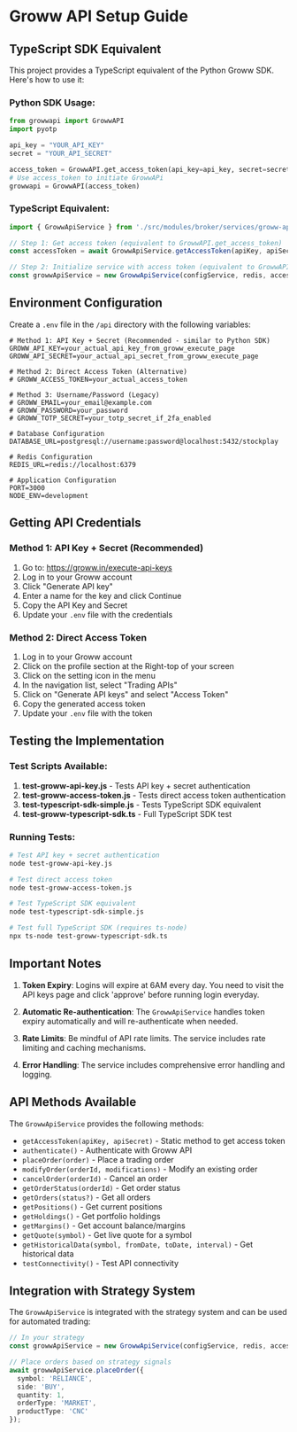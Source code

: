 # Groww API Setup Guide

## TypeScript SDK Equivalent

This project provides a TypeScript equivalent of the Python Groww SDK. Here's how to use it:

### Python SDK Usage:
```python
from growwapi import GrowwAPI
import pyotp

api_key = "YOUR_API_KEY"
secret = "YOUR_API_SECRET"

access_token = GrowwAPI.get_access_token(api_key=api_key, secret=secret)
# Use access_token to initiate GrowwAPi
growwapi = GrowwAPI(access_token)
```

### TypeScript Equivalent:
```typescript
import { GrowwApiService } from './src/modules/broker/services/groww-api.service';

// Step 1: Get access token (equivalent to GrowwAPI.get_access_token)
const accessToken = await GrowwApiService.getAccessToken(apiKey, apiSecret);

// Step 2: Initialize service with access token (equivalent to GrowwAPI(access_token))
const growwApiService = new GrowwApiService(configService, redis, accessToken);
```

## Environment Configuration

Create a `.env` file in the `/api` directory with the following variables:

```env
# Method 1: API Key + Secret (Recommended - similar to Python SDK)
GROWW_API_KEY=your_actual_api_key_from_groww_execute_page
GROWW_API_SECRET=your_actual_api_secret_from_groww_execute_page

# Method 2: Direct Access Token (Alternative)
# GROWW_ACCESS_TOKEN=your_actual_access_token

# Method 3: Username/Password (Legacy)
# GROWW_EMAIL=your_email@example.com
# GROWW_PASSWORD=your_password
# GROWW_TOTP_SECRET=your_totp_secret_if_2fa_enabled

# Database Configuration
DATABASE_URL=postgresql://username:password@localhost:5432/stockplay

# Redis Configuration
REDIS_URL=redis://localhost:6379

# Application Configuration
PORT=3000
NODE_ENV=development
```

## Getting API Credentials

### Method 1: API Key + Secret (Recommended)

1. Go to: https://groww.in/execute-api-keys
2. Log in to your Groww account
3. Click "Generate API key"
4. Enter a name for the key and click Continue
5. Copy the API Key and Secret
6. Update your `.env` file with the credentials

### Method 2: Direct Access Token

1. Log in to your Groww account
2. Click on the profile section at the Right-top of your screen
3. Click on the setting icon in the menu
4. In the navigation list, select "Trading APIs"
5. Click on "Generate API keys" and select "Access Token"
6. Copy the generated access token
7. Update your `.env` file with the token

## Testing the Implementation

### Test Scripts Available:

1. **test-groww-api-key.js** - Tests API key + secret authentication
2. **test-groww-access-token.js** - Tests direct access token authentication
3. **test-typescript-sdk-simple.js** - Tests TypeScript SDK equivalent
4. **test-groww-typescript-sdk.ts** - Full TypeScript SDK test

### Running Tests:

```bash
# Test API key + secret authentication
node test-groww-api-key.js

# Test direct access token
node test-groww-access-token.js

# Test TypeScript SDK equivalent
node test-typescript-sdk-simple.js

# Test full TypeScript SDK (requires ts-node)
npx ts-node test-groww-typescript-sdk.ts
```

## Important Notes

1. **Token Expiry**: Logins will expire at 6AM every day. You need to visit the API keys page and click 'approve' before running login everyday.

2. **Automatic Re-authentication**: The `GrowwApiService` handles token expiry automatically and will re-authenticate when needed.

3. **Rate Limits**: Be mindful of API rate limits. The service includes rate limiting and caching mechanisms.

4. **Error Handling**: The service includes comprehensive error handling and logging.

## API Methods Available

The `GrowwApiService` provides the following methods:

- `getAccessToken(apiKey, apiSecret)` - Static method to get access token
- `authenticate()` - Authenticate with Groww API
- `placeOrder(order)` - Place a trading order
- `modifyOrder(orderId, modifications)` - Modify an existing order
- `cancelOrder(orderId)` - Cancel an order
- `getOrderStatus(orderId)` - Get order status
- `getOrders(status?)` - Get all orders
- `getPositions()` - Get current positions
- `getHoldings()` - Get portfolio holdings
- `getMargins()` - Get account balance/margins
- `getQuote(symbol)` - Get live quote for a symbol
- `getHistoricalData(symbol, fromDate, toDate, interval)` - Get historical data
- `testConnectivity()` - Test API connectivity

## Integration with Strategy System

The `GrowwApiService` is integrated with the strategy system and can be used for automated trading:

```typescript
// In your strategy
const growwApiService = new GrowwApiService(configService, redis, accessToken);

// Place orders based on strategy signals
await growwApiService.placeOrder({
  symbol: 'RELIANCE',
  side: 'BUY',
  quantity: 1,
  orderType: 'MARKET',
  productType: 'CNC'
});
```
